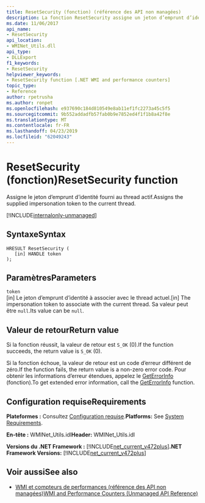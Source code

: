 ```yaml
---
title: ResetSecurity (fonction) (référence des API non managées)
description: La fonction ResetSecurity assigne un jeton d’emprunt d’identité pour le thread actuel.
ms.date: 11/06/2017
api_name:
- ResetSecurity
api_location:
- WMINet_Utils.dll
api_type:
- DLLExport
f1_keywords:
- ResetSecurity
helpviewer_keywords:
- ResetSecurity function [.NET WMI and performance counters]
topic_type:
- Reference
author: rpetrusha
ms.author: ronpet
ms.openlocfilehash: e937690c184d810549e8ab11ef1fc2273a45c5f5
ms.sourcegitcommit: 9b552addadfb57fab0b9e7852ed4f1f1b8a42f8e
ms.translationtype: MT
ms.contentlocale: fr-FR
ms.lasthandoff: 04/23/2019
ms.locfileid: "62049243"
---
```

# <a name="resetsecurity-function"></a><span data-ttu-id="ebe71-103">ResetSecurity (fonction)</span><span class="sxs-lookup"><span data-stu-id="ebe71-103">ResetSecurity function</span></span>
<span data-ttu-id="ebe71-104">Assigne le jeton d’emprunt d’identité fourni au thread actif.</span><span class="sxs-lookup"><span data-stu-id="ebe71-104">Assigns the supplied impersonation token to the current thread.</span></span>   
  
[!INCLUDE[internalonly-unmanaged](../../../../includes/internalonly-unmanaged.md)]
  
## <a name="syntax"></a><span data-ttu-id="ebe71-105">Syntaxe</span><span class="sxs-lookup"><span data-stu-id="ebe71-105">Syntax</span></span>  
  
```  
HRESULT ResetSecurity (
   [in] HANDLE token
); 
```  

## <a name="parameters"></a><span data-ttu-id="ebe71-106">Paramètres</span><span class="sxs-lookup"><span data-stu-id="ebe71-106">Parameters</span></span>

`token`  
<span data-ttu-id="ebe71-107">[in] Le jeton d’emprunt d’identité à associer avec le thread actuel.</span><span class="sxs-lookup"><span data-stu-id="ebe71-107">[in] The impersonation token to associate with the current thread.</span></span> <span data-ttu-id="ebe71-108">Sa valeur peut être `null`.</span><span class="sxs-lookup"><span data-stu-id="ebe71-108">Its value can be `null`.</span></span> 

## <a name="return-value"></a><span data-ttu-id="ebe71-109">Valeur de retour</span><span class="sxs-lookup"><span data-stu-id="ebe71-109">Return value</span></span>

<span data-ttu-id="ebe71-110">Si la fonction réussit, la valeur de retour est `S_OK` (0).</span><span class="sxs-lookup"><span data-stu-id="ebe71-110">If the function succeeds, the return value is `S_OK` (0).</span></span>

<span data-ttu-id="ebe71-111">Si la fonction échoue, la valeur de retour est un code d’erreur différent de zéro.</span><span class="sxs-lookup"><span data-stu-id="ebe71-111">If the function fails, the return value is a non-zero error code.</span></span> <span data-ttu-id="ebe71-112">Pour obtenir les informations d’erreur étendues, appelez le [GetErrorInfo](geterrorinfo.md) (fonction).</span><span class="sxs-lookup"><span data-stu-id="ebe71-112">To get extended error information, call the [GetErrorInfo](geterrorinfo.md) function.</span></span>
  
## <a name="requirements"></a><span data-ttu-id="ebe71-113">Configuration requise</span><span class="sxs-lookup"><span data-stu-id="ebe71-113">Requirements</span></span>  
 <span data-ttu-id="ebe71-114">**Plateformes :** Consultez [Configuration requise](../../../../docs/framework/get-started/system-requirements.md).</span><span class="sxs-lookup"><span data-stu-id="ebe71-114">**Platforms:** See [System Requirements](../../../../docs/framework/get-started/system-requirements.md).</span></span>  
  
 <span data-ttu-id="ebe71-115">**En-tête :** WMINet_Utils.idl</span><span class="sxs-lookup"><span data-stu-id="ebe71-115">**Header:** WMINet_Utils.idl</span></span>  
  
 <span data-ttu-id="ebe71-116">**Versions du .NET Framework :** [!INCLUDE[net_current_v472plus](../../../../includes/net-current-v472plus.md)]</span><span class="sxs-lookup"><span data-stu-id="ebe71-116">**.NET Framework Versions:** [!INCLUDE[net_current_v472plus](../../../../includes/net-current-v472plus.md)]</span></span>  
  
## <a name="see-also"></a><span data-ttu-id="ebe71-117">Voir aussi</span><span class="sxs-lookup"><span data-stu-id="ebe71-117">See also</span></span>

- [<span data-ttu-id="ebe71-118">WMI et compteurs de performances (référence des API non managées)</span><span class="sxs-lookup"><span data-stu-id="ebe71-118">WMI and Performance Counters (Unmanaged API Reference)</span></span>](index.md)
